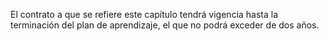 El contrato a que se refiere este capítulo tendrá vigencia hasta la terminación del plan de aprendizaje, el que no podrá exceder de dos años.